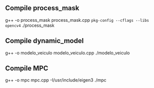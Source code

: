 
## Compile process_mask
g++ -o process_mask process_mask.cpp `pkg-config --cflags --libs opencv4`
./process_mask

## Compile dynamic_model
g++ -o modelo_veiculo modelo_veiculo.cpp
./modelo_veiculo

## Compile MPC
g++ -o mpc mpc.cpp -I/usr/include/eigen3
./mpc

